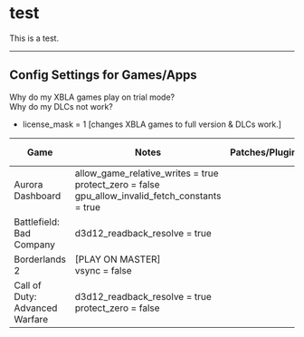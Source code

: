 # test

This is a test.

---

## Config Settings for Games/Apps

Why do my XBLA games play on trial mode?</br>
Why do my DLCs not work?
- license_mask = 1 [changes XBLA games to full version & DLCs work.]


| Game | Notes | Patches/Plugins | Recommended TUs | Netplay Compatibility
|---|---|---|---|---|
| Aurora Dashboard | allow_game_relative_writes = true</br>protect_zero = false</br>gpu_allow_invalid_fetch_constants = true | | | No
| Battlefield: Bad Company | d3d12_readback_resolve = true | | Base | No
| Borderlands 2 | [PLAY ON MASTER]<br>vsync = false | | Base | [Yes](https://github.com/AdrianCassar/xenia-canary/tree/netplay_canary_experimental_readme?tab=readme-ov-file#netplay-fork)
| Call of Duty: Advanced Warfare | d3d12_readback_resolve = true</br>protect_zero = false | | <center>TU 17</center> | [Yes](https://github.com/AdrianCassar/xenia-canary/tree/netplay_canary_experimental_readme?tab=readme-ov-file#netplay-fork)